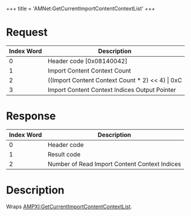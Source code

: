 +++
title = 'AMNet:GetCurrentImportContentContextList'
+++

# Request

| Index Word | Description                                         |
|------------|-----------------------------------------------------|
| 0          | Header code \[0x08140042\]                          |
| 1          | Import Content Context Count                        |
| 2          | ((Import Content Context Count \* 2) \<\< 4) \| 0xC |
| 3          | Import Content Context Indices Output Pointer       |

# Response

| Index Word | Description                                   |
|------------|-----------------------------------------------|
| 0          | Header code                                   |
| 1          | Result code                                   |
| 2          | Number of Read Import Content Context Indices |

# Description

Wraps
[AMPXI:GetCurrentImportContentContextList](AMPXI:GetCurrentImportContentContextList "wikilink").
